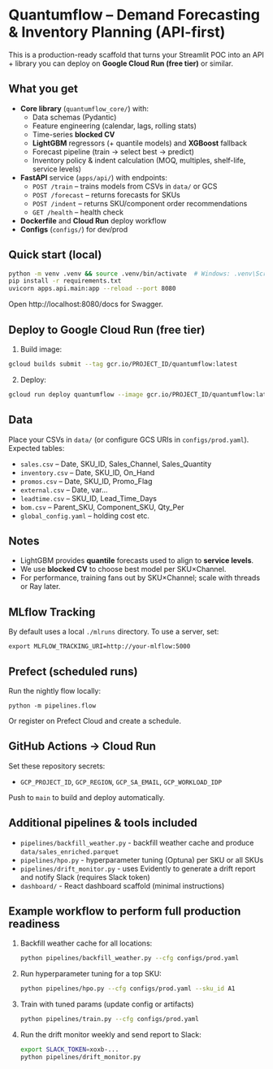 # Quantumflow – Demand Forecasting & Inventory Planning (API-first)

This is a production-ready scaffold that turns your Streamlit POC into an API + library you can deploy on **Google Cloud Run (free tier)** or similar.

## What you get

- **Core library** (`quantumflow_core/`) with:
  - Data schemas (Pydantic)
  - Feature engineering (calendar, lags, rolling stats)
  - Time-series **blocked CV**
  - **LightGBM** regressors (+ quantile models) and **XGBoost** fallback
  - Forecast pipeline (train → select best → predict)
  - Inventory policy & indent calculation (MOQ, multiples, shelf-life, service levels)
- **FastAPI** service (`apps/api/`) with endpoints:
  - `POST /train` – trains models from CSVs in `data/` or GCS
  - `POST /forecast` – returns forecasts for SKUs
  - `POST /indent` – returns SKU/component order recommendations
  - `GET /health` – health check
- **Dockerfile** and **Cloud Run** deploy workflow
- **Configs** (`configs/`) for dev/prod

## Quick start (local)

```bash
python -m venv .venv && source .venv/bin/activate  # Windows: .venv\Scripts\activate
pip install -r requirements.txt
uvicorn apps.api.main:app --reload --port 8080
```

Open http://localhost:8080/docs for Swagger.

## Deploy to Google Cloud Run (free tier)

1. Build image:
```bash
gcloud builds submit --tag gcr.io/PROJECT_ID/quantumflow:latest
```
2. Deploy:
```bash
gcloud run deploy quantumflow --image gcr.io/PROJECT_ID/quantumflow:latest --platform managed --region asia-south1 --allow-unauthenticated --memory 1Gi --cpu 1
```

## Data

Place your CSVs in `data/` (or configure GCS URIs in `configs/prod.yaml`). Expected tables:
- `sales.csv` – Date, SKU_ID, Sales_Channel, Sales_Quantity
- `inventory.csv` – Date, SKU_ID, On_Hand
- `promos.csv` – Date, SKU_ID, Promo_Flag
- `external.csv` – Date, var...
- `leadtime.csv` – SKU_ID, Lead_Time_Days
- `bom.csv` – Parent_SKU, Component_SKU, Qty_Per
- `global_config.yaml` – holding cost etc.

## Notes
- LightGBM provides **quantile** forecasts used to align to **service levels**.
- We use **blocked CV** to choose best model per SKU×Channel.
- For performance, training fans out by SKU×Channel; scale with threads or Ray later.


## MLflow Tracking
By default uses a local `./mlruns` directory. To use a server, set:
```
export MLFLOW_TRACKING_URI=http://your-mlflow:5000
```

## Prefect (scheduled runs)
Run the nightly flow locally:
```
python -m pipelines.flow
```
Or register on Prefect Cloud and create a schedule.

## GitHub Actions → Cloud Run
Set these repository secrets:
- `GCP_PROJECT_ID`, `GCP_REGION`, `GCP_SA_EMAIL`, `GCP_WORKLOAD_IDP`

Push to `main` to build and deploy automatically.


## Additional pipelines & tools included
- `pipelines/backfill_weather.py` - backfill weather cache and produce `data/sales_enriched.parquet`
- `pipelines/hpo.py` - hyperparameter tuning (Optuna) per SKU or all SKUs
- `pipelines/drift_monitor.py` - uses Evidently to generate a drift report and notify Slack (requires Slack token)
- `dashboard/` - React dashboard scaffold (minimal instructions)

## Example workflow to perform full production readiness
1. Backfill weather cache for all locations:
   ```bash
   python pipelines/backfill_weather.py --cfg configs/prod.yaml
   ```
2. Run hyperparameter tuning for a top SKU:
   ```bash
   python pipelines/hpo.py --cfg configs/prod.yaml --sku_id A1
   ```
3. Train with tuned params (update config or artifacts)
   ```bash
   python pipelines/train.py --cfg configs/prod.yaml
   ```
4. Run the drift monitor weekly and send report to Slack:
   ```bash
   export SLACK_TOKEN=xoxb-...
   python pipelines/drift_monitor.py
   ```
